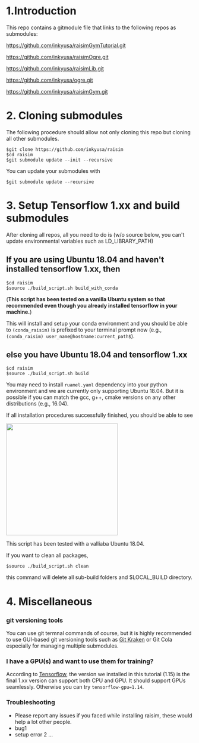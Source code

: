 # 1.Introduction

This repo contains a gitmodule file that links to the following repos as submodules:

https://github.com/inkyusa/raisimGymTutorial.git

https://github.com/inkyusa/raisimOgre.git

https://github.com/inkyusa/raisimLib.git

https://github.com/inkyusa/ogre.git

https://github.com/inkyusa/raisimGym.git

# 2. Cloning submodules

The following procedure should allow not only cloning this repo but cloning all other submodules.

```
$git clone https://github.com/inkyusa/raisim
$cd raisim
$git submodule update --init --recursive
```
You can update your submodules with
```
$git submodule update --recursive
```

# 3. Setup Tensorflow 1.xx and build submodules

After cloning all repos, all you need to do is (w/o source below, you can't update environmental variables such as LD_LIBRARY_PATH)

## If you are using Ubuntu 18.04 and haven't installed tensorflow 1.xx, then

```
$cd raisim
$source ./build_script.sh build_with_conda
```
(**This script has been tested on a vanilla Ubuntu system so that recommended even though you already installed tensorflow in your machine.**)

This will install and setup your conda environment and you should be able to `(conda_raisim)` is prefixed to your terminal prompt now (e.g., `(conda_raisim) user_name@hostname:current_path$`).

## else you have Ubuntu 18.04 and tensorflow 1.xx

```
$cd raisim
$source ./build_script.sh build
```
You may need to install `ruamel.yaml` dependency into your python environment and we are currently only supporting Ubuntu 18.04. But it is possible if you can match the gcc, g++, cmake versions on any other distributions (e.g., 16.04).


If all installation procedures successfully finished, you should be able to see

<img src="http://drive.google.com/uc?export=view&id=1f4qj2jbs5RuAC8OaSyupXUAFWPfWVj1B" height=300px>

This script has been tested with a valliaba Ubuntu 18.04.


If you want to clean all packages,

```
$source ./build_script.sh clean
```
this command will delete all sub-build folders and $LOCAL_BUILD directory.

# 4. Miscellaneous 

### git versioning tools

You can use git termnal commands of course, but it is highly recommended to use GUI-based git versioning tools such as [Git Kraken](https://www.gitkraken.com/) or Git Cola especially for managing multiple submodules.

### I have a GPU(s) and want to use them for training?
According to [Tensorflow](https://www.tensorflow.org/install/pip), the version we installed in this tutorial (1.15) is the final 1.xx version can support both CPU and GPU. It should support GPUs seamlessly. Otherwise you can try `tensorflow-gpu=1.14`.

### Troubleshooting
* Please report any issues if you faced while installing raisim, these would help a lot other people.
* bug1
* setup error 2 ... 

